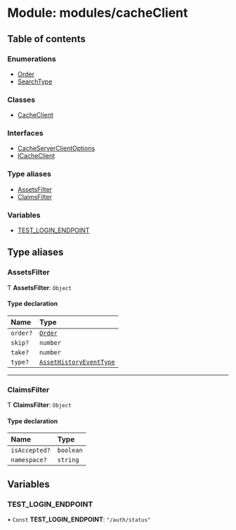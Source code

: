 # Module: modules/cacheClient

## Table of contents

### Enumerations

- [Order](../enums/modules_cacheClient.Order.md)
- [SearchType](../enums/modules_cacheClient.SearchType.md)

### Classes

- [CacheClient](../classes/modules_cacheClient.CacheClient.md)

### Interfaces

- [CacheServerClientOptions](../interfaces/modules_cacheClient.CacheServerClientOptions.md)
- [ICacheClient](../interfaces/modules_cacheClient.ICacheClient.md)

### Type aliases

- [AssetsFilter](modules_cacheClient.md#assetsfilter)
- [ClaimsFilter](modules_cacheClient.md#claimsfilter)

### Variables

- [TEST\_LOGIN\_ENDPOINT](modules_cacheClient.md#test_login_endpoint)

## Type aliases

### AssetsFilter

Ƭ **AssetsFilter**: `Object`

#### Type declaration

| Name | Type |
| :------ | :------ |
| `order?` | [`Order`](../enums/modules_cacheClient.Order.md) |
| `skip?` | `number` |
| `take?` | `number` |
| `type?` | [`AssetHistoryEventType`](../enums/modules_assets.AssetHistoryEventType.md) |

___

### ClaimsFilter

Ƭ **ClaimsFilter**: `Object`

#### Type declaration

| Name | Type |
| :------ | :------ |
| `isAccepted?` | `boolean` |
| `namespace?` | `string` |

## Variables

### TEST\_LOGIN\_ENDPOINT

• `Const` **TEST\_LOGIN\_ENDPOINT**: ``"/auth/status"``
